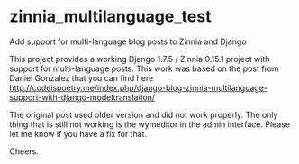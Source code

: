 # zinnia_multilanguage_test

Add support for multi-language blog posts to Zinnia and Django

This project provides a working Django 1.7.5 / Zinnia 0.15.1 project with support for multi-language posts. This work was based on the post from Daniel Gonzalez that you can find here http://codeispoetry.me/index.php/django-blog-zinnia-multilanguage-support-with-django-modeltranslation/

The original post used older version and did not work properly. The only thing that is still not working is the wymeditor in the admin interface. Please let me know if you have a fix for that.

Cheers.